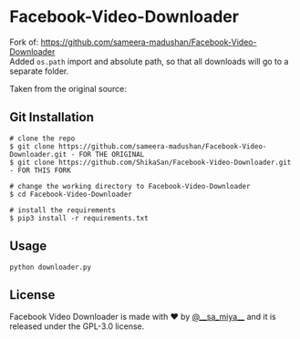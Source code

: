 # Facebook-Video-Downloader

Fork of: https://github.com/sameera-madushan/Facebook-Video-Downloader <br>
Added `os.path` import and absolute path, so that all downloads will go to a separate folder.

Taken from the original source:

## Git Installation
```
# clone the repo
$ git clone https://github.com/sameera-madushan/Facebook-Video-Downloader.git - FOR THE ORIGINAL 
$ git clone https://github.com/ShikaSan/Facebook-Video-Downloader.git - FOR THIS FORK

# change the working directory to Facebook-Video-Downloader
$ cd Facebook-Video-Downloader

# install the requirements
$ pip3 install -r requirements.txt
```
## Usage
```
python downloader.py
```

## License
Facebook Video Downloader is made with ♥ by [@_\_sa_miya__](https://twitter.com/__sa_miya__) and it is released under the GPL-3.0 license.
